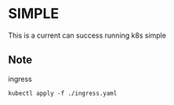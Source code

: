 # SIMPLE

This is a current can success running k8s simple


## Note

ingress
```shell
kubectl apply -f ./ingress.yaml
```
